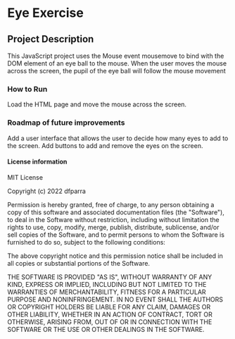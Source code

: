 # Eye Exercise

## Project Description
This JavaScript project uses the Mouse event mousemove to bind with the DOM element of an eye ball to the mouse.
When the user moves the mouse across the screen, the pupil of the eye ball will follow the mouse movement

### How to Run
Load the HTML page and move the mouse across the screen.

### Roadmap of future improvements
Add a user interface that allows the user to decide how many eyes to add to the screen.
Add buttons to add and remove the eyes on the screen.

#### License information
MIT License

Copyright (c) 2022 dfparra

Permission is hereby granted, free of charge, to any person obtaining a copy
of this software and associated documentation files (the "Software"), to deal
in the Software without restriction, including without limitation the rights
to use, copy, modify, merge, publish, distribute, sublicense, and/or sell
copies of the Software, and to permit persons to whom the Software is
furnished to do so, subject to the following conditions:

The above copyright notice and this permission notice shall be included in all
copies or substantial portions of the Software.

THE SOFTWARE IS PROVIDED "AS IS", WITHOUT WARRANTY OF ANY KIND, EXPRESS OR
IMPLIED, INCLUDING BUT NOT LIMITED TO THE WARRANTIES OF MERCHANTABILITY,
FITNESS FOR A PARTICULAR PURPOSE AND NONINFRINGEMENT. IN NO EVENT SHALL THE
AUTHORS OR COPYRIGHT HOLDERS BE LIABLE FOR ANY CLAIM, DAMAGES OR OTHER
LIABILITY, WHETHER IN AN ACTION OF CONTRACT, TORT OR OTHERWISE, ARISING FROM,
OUT OF OR IN CONNECTION WITH THE SOFTWARE OR THE USE OR OTHER DEALINGS IN THE
SOFTWARE.